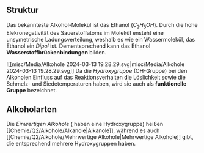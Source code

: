 ## Struktur

Das bekannteste Alkohol-Molekül ist das Ethanol ($C_{2}H_{5}OH$). Durch die hohe Elekronegativität des Sauerstoffatoms im Molekül ensteht eine unsymetrische Ladungsverteilung, weshalb es wie ein Wassermolekül, das Ethanol ein *Dipol* ist. Dementsprechend kann das Ethanol **Wasserstoffbrückenbindungen** bilden.

![[misc/Media/Alkohole 2024-03-13 19.28.29.svg|misc/Media/Alkohole 2024-03-13 19.28.29.svg]]
Da die *Hydroxygruppe* (OH-Gruppe) bei den Alkoholen Einfluss auf das Reaktionsverhalten die Löslichkeit sowie die Schmelz- und Siedetemperaturen haben, wird sie auch als **funktionelle Gruppe** bezeichnet. 

## Alkoholarten

Die *Einwertigen Alkohole* ( haben eine Hydroxygruppe) heißen [[Chemie/Q2/Alkohole/Alkanole|Alkanole]], während es auch [[Chemie/Q2/Alkohole/Mehrwertige Alkohole|Mehrwertige Alkohole]] gibt, die entsprechend mehrere Hydroxygruppen haben.